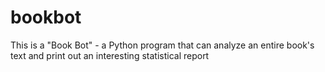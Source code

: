 # bookbot
This is a "Book Bot" - a Python program that can analyze an entire book's text and print out an interesting statistical report
